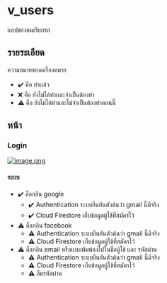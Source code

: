 # v_users

เเอปของคนเรียกรถ

## รายระเอียด

ความหมายของเครื่องหมาย

- :heavy_check_mark: คือ ทำเเล้ว
- :x: คือ ยังไม่ได้ทำเเละจำเป็นต้องทำ
- :warning: คือ ยังไม่ได้ทำและไม่จำเป็นต้องทำตอนนี้

## หน้า
### Login
[![image.png](https://i.postimg.cc/xCGTbr8Q/image.png)](https://postimg.cc/zbB19cT2)
#### ระบบ
- :heavy_check_mark: ล็อกอิน google
  - :heavy_check_mark: Authentication ระบบยืนยันตัวต้นว่า gmail นี้มีจริง
  - :heavy_check_mark: Cloud Firestore เก็บข้อมูลผู้ใช้ที่สมัครไว้
- :warning: ล็อกอิน facebook
  - :warning: Authentication ระบบยืนยันตัวต้นว่า gmail นี้มีจริง
  - :warning: Cloud Firestore เก็บข้อมูลผู้ใช้ที่สมัครไว้
- :warning: ล็อกอิน email หรือเเบบพิมพ์ลงไปในชื่อผู้ใช้ และ รหัสผ่าน
  - :warning: Authentication ระบบยืนยันตัวต้นว่า gmail นี้มีจริง
  - :warning: Cloud Firestore เก็บข้อมูลผู้ใช้ที่สมัครไว้
  - :warning: ลืมรหัสผ่าน

